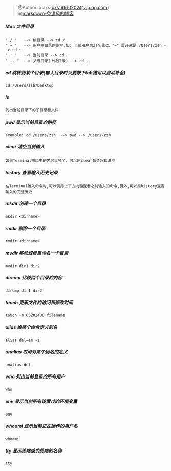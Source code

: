 > @Author: xiaxs(xxs19910202@vip.qq.com)<br>
> @[markdown-兔清风的博客](http://blog.csdn.net/witnessai1/article/details/52551362)

##### Mac 文件目录
    " / "   --> 根目录 --> cd /
    " ~ "   --> 用户主目录的缩写,如: 当前用户为zsh,那么 "~" 展开就是 /Users/zsh --> cd ~
    " . "   --> 当前目录 --> cd .
    " .. "  --> 父级目录(上级目录) --> cd ..

##### cd 跳转到某个目录(输入目录时只要按下tab键可以自动补全)
    cd /Users/zsh/Desktop

##### ls
    列出当前目录下的子目录和文件

##### pwd 显示当前目录的路径
    example: cd /users/zsh  --> pwd --> /users/zsh

##### clear 清空当前输入
    如果Terminal窗口中的内容太多了，可以用clear命令将其清空

##### history 查看输入历史记录
    在Terminal输入命令时,可以使用上下方向键查看之前输入的命令,另外,可以用history查看输入的完整历史

##### mkdir 创建一个目录
    mkdir <dirname>

##### rmdir 删除一个目录
    rmdir <dirname>

##### mvdir 移动或者重命名一个目录
    mvdir dir1 dir2

##### dircmp 比较两个目录的内容
    dircmp dir1 dir2

##### touch 更新文件的访问和修改时间
    touch -m 05202400 filename

##### alias 给某个命令定义别名
    alias del=em -i

##### unalias 取消对某个别名的定义
    unalias del

##### who 列出当前登录的所有用户
    who

##### env 显示当前所有设置过的环境变量
    env

##### whoami 显示当前正在操作的用户名
    whoami

##### tty 显示终端或伪终端的名称
    tty
